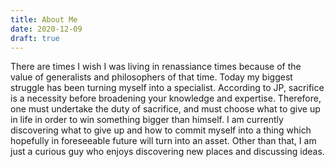 ```yaml
---
title: About Me
date: 2020-12-09
draft: true
---
```


There are times I wish I was living in renassiance times because of the value of generalists and philosophers of that time. Today my biggest struggle has been turning myself into a specialist. According to JP, sacrifice is a necessity before broadening your knowledge and expertise. Therefore, one must undertake the duty of sacrifice, and must choose what to give up in life in order to win something bigger than himself. I am currently discovering what to give up and how to commit myself into a thing which hopefully in foreseeable future will turn into an asset. Other than that, I am just a curious guy who enjoys discovering new places and discussing ideas.